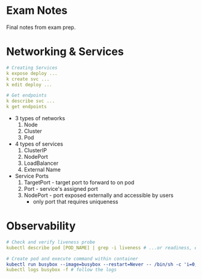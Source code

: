 # Exam Notes
Final notes from exam prep.

# Networking & Services

```yaml
# Creating Services
k expose deploy ...
k create svc ...
k edit deploy ...

# Get endpoints
k describe svc ...
k get endpoints
```

- 3 types of networks
  1. Node
  2. Cluster
  3. Pod
- 4 types of services
  1. ClusterIP
  2. NodePort
  3. LoadBalancer
  4. External Name
- Service Ports
  1. TargetPort - target port to forward to on pod
  2. Port - service's assigned port
  3. NodePort - port exposed externally and accessible by users
      - only port that requires uniqueness

# Observability

```yaml
# Check and verify liveness probe
kubectl describe pod [POD_NAME] | grep -i liveness # ...or readiness, etc.

# Create pod and execute command within container
kubectl run busybox --image=busybox --restart=Never -- /bin/sh -c 'i=0; while true; do echo "$i: $(date)"; i=$((i+1)); sleep 1; done'
kubectl logs busybox -f # follow the logs
```
